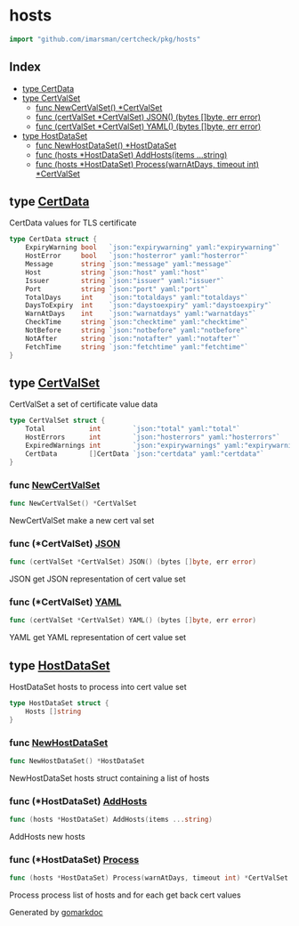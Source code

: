 <!-- Code generated by gomarkdoc. DO NOT EDIT -->

# hosts

```go
import "github.com/imarsman/certcheck/pkg/hosts"
```

## Index

- [type CertData](<#type-certdata>)
- [type CertValSet](<#type-certvalset>)
  - [func NewCertValSet() *CertValSet](<#func-newcertvalset>)
  - [func (certValSet *CertValSet) JSON() (bytes []byte, err error)](<#func-certvalset-json>)
  - [func (certValSet *CertValSet) YAML() (bytes []byte, err error)](<#func-certvalset-yaml>)
- [type HostDataSet](<#type-hostdataset>)
  - [func NewHostDataSet() *HostDataSet](<#func-newhostdataset>)
  - [func (hosts *HostDataSet) AddHosts(items ...string)](<#func-hostdataset-addhosts>)
  - [func (hosts *HostDataSet) Process(warnAtDays, timeout int) *CertValSet](<#func-hostdataset-process>)


## type [CertData](<https://github.com/imarsman/certcheck/blob/main/pkg/hosts/hosts.go#L26-L40>)

CertData values for TLS certificate

```go
type CertData struct {
    ExpiryWarning bool   `json:"expirywarning" yaml:"expirywarning"`
    HostError     bool   `json:"hosterror" yaml:"hosterror"`
    Message       string `json:"message" yaml:"message"`
    Host          string `json:"host" yaml:"host"`
    Issuer        string `json:"issuer" yaml:"issuer"`
    Port          string `json:"port" yaml:"port"`
    TotalDays     int    `json:"totaldays" yaml:"totaldays"`
    DaysToExpiry  int    `json:"daystoexpiry" yaml:"daystoexpiry"`
    WarnAtDays    int    `json:"warnatdays" yaml:"warnatdays"`
    CheckTime     string `json:"checktime" yaml:"checktime"`
    NotBefore     string `json:"notbefore" yaml:"notbefore"`
    NotAfter      string `json:"notafter" yaml:"notafter"`
    FetchTime     string `json:"fetchtime" yaml:"fetchtime"`
}
```

## type [CertValSet](<https://github.com/imarsman/certcheck/blob/main/pkg/hosts/hosts.go#L53-L58>)

CertValSet a set of certificate value data

```go
type CertValSet struct {
    Total           int        `json:"total" yaml:"total"`
    HostErrors      int        `json:"hosterrors" yaml:"hosterrors"`
    ExpiredWarnings int        `json:"expirywarnings" yaml:"expirywarnings"`
    CertData        []CertData `json:"certdata" yaml:"certdata"`
}
```

### func [NewCertValSet](<https://github.com/imarsman/certcheck/blob/main/pkg/hosts/hosts.go#L61>)

```go
func NewCertValSet() *CertValSet
```

NewCertValSet make a new cert val set

### func \(\*CertValSet\) [JSON](<https://github.com/imarsman/certcheck/blob/main/pkg/hosts/hosts.go#L85>)

```go
func (certValSet *CertValSet) JSON() (bytes []byte, err error)
```

JSON get JSON representation of cert value set

### func \(\*CertValSet\) [YAML](<https://github.com/imarsman/certcheck/blob/main/pkg/hosts/hosts.go#L95>)

```go
func (certValSet *CertValSet) YAML() (bytes []byte, err error)
```

YAML get YAML representation of cert value set

## type [HostDataSet](<https://github.com/imarsman/certcheck/blob/main/pkg/hosts/hosts.go#L104-L106>)

HostDataSet hosts to process into cert value set

```go
type HostDataSet struct {
    Hosts []string
}
```

### func [NewHostDataSet](<https://github.com/imarsman/certcheck/blob/main/pkg/hosts/hosts.go#L114>)

```go
func NewHostDataSet() *HostDataSet
```

NewHostDataSet hosts struct containing a list of hosts

### func \(\*HostDataSet\) [AddHosts](<https://github.com/imarsman/certcheck/blob/main/pkg/hosts/hosts.go#L109>)

```go
func (hosts *HostDataSet) AddHosts(items ...string)
```

AddHosts new hosts

### func \(\*HostDataSet\) [Process](<https://github.com/imarsman/certcheck/blob/main/pkg/hosts/hosts.go#L121>)

```go
func (hosts *HostDataSet) Process(warnAtDays, timeout int) *CertValSet
```

Process process list of hosts and for each get back cert values



Generated by [gomarkdoc](<https://github.com/princjef/gomarkdoc>)
